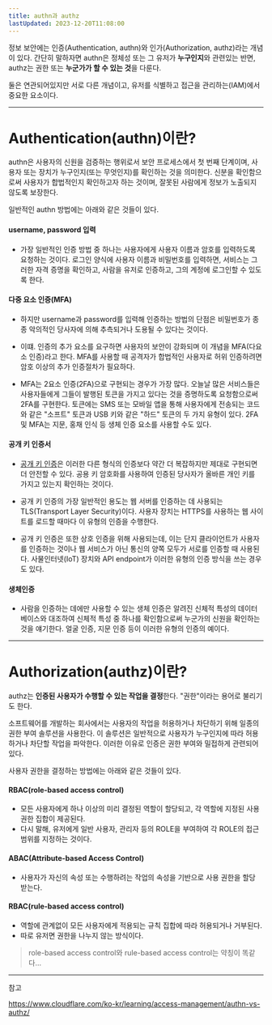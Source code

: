 ```yaml
---
title: authn과 authz
lastUpdated: 2023-12-20T11:08:00
---
```


정보 보안에는 인증(Authentication, authn)와 인가(Authorization, authz)라는 개념이 있다. 간단히 말하자면 authn은 정체성 또는 그 유저가 **누구인지**와 관련있는 반면, authz는 권한 또는 **누군가가 할 수 있는 것**을 다룬다.

둘은 연관되어있지만 서로 다른 개념이고, 유저를 식별하고 접근을 관리하는(IAM)에서 중요한 요소이다.

---

# Authentication(authn)이란?

authn은 사용자의 신원을 검증하는 행위로서 보안 프로세스에서 첫 번째 단계이며, 사용자 또는 장치가 누구인지(또는 무엇인지)를 확인하는 것을 의미한다. 신분을 확인함으로써 사용자가 합법적인지 확인하고자 하는 것이며, 잘못된 사람에게 정보가 노출되지 않도록 보장한다.

일반적인 authn 방법에는 아래와 같은 것들이 있다.

#### username, password 입력

- 가장 일반적인 인증 방법 중 하나는 사용자에게 사용자 이름과 암호를 입력하도록 요청하는 것이다. 로그인 양식에 사용자 이름과 비밀번호를 입력하면, 서비스는 그러한 자격 증명을 확인하고, 사람을 유저로 인증하고, 그의 계정에 로그인할 수 있도록 한다.

#### 다중 요소 인증(MFA)

- 하지만 username과 password를 입력해 인증하는 방법의 단점은 비밀번호가 종종 악의적인 당사자에 의해 추측되거나 도용될 수 있다는 것이다.

- 이떄. 인증의 추가 요소를 요구하면 사용자의 보안이 강화되며 이 개념을 MFA(다요소 인증)라고 한다. MFA를 사용할 때 공격자가 합법적인 사용자로 허위 인증하려면 암호 이상의 추가 인증절차가 필요하다.

- MFA는 2요소 인증(2FA)으로 구현되는 경우가 가장 많다. 오늘날 많은 서비스들은 사용자들에게 그들이 발행된 토큰을 가지고 있다는 것을 증명하도록 요청함으로써 2FA를 구현한다. 토큰에는 SMS 또는 모바일 앱을 통해 사용자에게 전송되는 코드와 같은 "소프트" 토큰과 USB 키와 같은 "하드" 토큰의 두 가지 유형이 있다. 2FA 및 MFA는 지문, 홍채 인식 등 생체 인증 요소를 사용할 수도 있다.

#### 공개 키 인증서

- [공개 키 인증](https://www.cloudflare.com/learning/ssl/how-does-public-key-encryption-work/)은 이러한 다른 형식의 인증보다 약간 더 복잡하지만 제대로 구현되면 더 안전할 수 있다. 공용 키 암호화를 사용하여 인증된 당사자가 올바른 개인 키를 가지고 있는지 확인하는 것이다.

- 공개 키 인증의 가장 일반적인 용도는 웹 서버를 인증하는 데 사용되는 TLS(Transport Layer Security)이다. 사용자 장치는 HTTPS를 사용하는 웹 사이트를 로드할 때마다 이 유형의 인증을 수행한다.

- 공개 키 인증은 또한 상호 인증을 위해 사용되는데, 이는 단지 클라이언트가 사용자를 인증하는 것이나 웹 서비스가 아닌 통신의 양쪽 모두가 서로를 인증할 때 사용된다. 사물인터넷(IoT) 장치와 API endpoint가 이러한 유형의 인증 방식을 쓰는 경우도 있다.

#### 생체인증

- 사람을 인증하는 데에만 사용할 수 있는 생체 인증은 알려진 신체적 특성의 데이터베이스와 대조하여 신체적 특성 중 하나를 확인함으로써 누군가의 신원을 확인하는 것을 얘기한다. 얼굴 인증, 지문 인증 등이 이러한 유형의 인증의 예이다.

---

# Authorization(authz)이란?

authz는 **인증된 사용자가 수행할 수 있는 작업을 결정**한다. "권한"이라는 용어로 불리기도 한다. 

소프트웨어를 개발하는 회사에서는 사용자의 작업을 허용하거나 차단하기 위해 일종의 권한 부여 솔루션을 사용한다. 이 솔루션은 일반적으로 사용자가 누구인지에 따라 허용하거나 차단할 작업을 파악한다. 이러한 이유로 인증은 권한 부여와 밀접하게 관련되어 있다.

사용자 권한을 결정하는 방법에는 아래와 같은 것들이 있다.

#### RBAC(role-based access control)

- 모든 사용자에게 하나 이상의 미리 결정된 역할이 할당되고, 각 역할에 지정된 사용 권한 집합이 제공된다.
- 다시 말해, 유저에게 일반 사용자, 관리자 등의 ROLE을 부여하여 각 ROLE의 접근 범위를 지정하는 것이다.

#### ABAC(Attribute-based Access Control)

- 사용자가 자신의 속성 또는 수행하려는 작업의 속성을 기반으로 사용 권한을 할당 받는다.
  
#### RBAC(rule-based access control)

- 역할에 관계없이 모든 사용자에게 적용되는 규칙 집합에 따라 허용되거나 거부된다.
- 따로 유저면 권한을 나누지 않는 방식이다.

> role-based access control와 rule-based access control는 약칭이 똑같다...

---

참고

https://www.cloudflare.com/ko-kr/learning/access-management/authn-vs-authz/